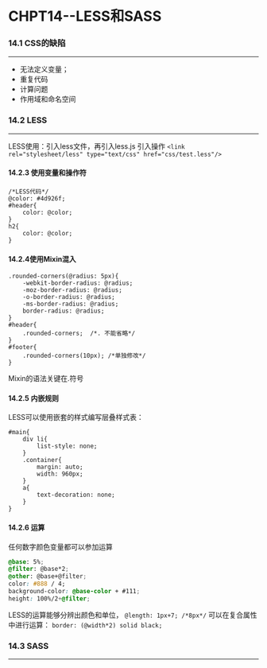 CHPT14--LESS和SASS
===
### 14.1 CSS的缺陷
---
- 无法定义变量；
- 重复代码
- 计算问题
- 作用域和命名空间
### 14.2 LESS
---
LESS使用：引入less文件，再引入less.js
引入操作
`<link rel="stylesheet/less" type="text/css" href="css/test.less"/>`
#### 14.2.3 使用变量和操作符
````less
/*LESS代码*/
@color: #4d926f;
#header{
    color: @color;
}
h2{
    color: @color;
}
````
#### 14.2.4使用Mixin混入
````LESS
.rounded-corners(@radius: 5px){
    -webkit-border-radius: @radius;
    -moz-border-radius: @radius;
    -o-border-radius: @radius;
    -ms-border-radius: @radius;
    border-radius: @radius;
}
#header{
    .rounded-corners;  /*. 不能省略*/
}
#footer{
    .rounded-corners(10px); /*单独修改*/
}
````
Mixin的语法关键在.符号
#### 14.2.5 内嵌规则
LESS可以使用嵌套的样式编写层叠样式表：
````less
#main{
    div li{
        list-style: none;
    }
    .container{
        margin: auto;
        width: 960px;
    }
    a{
        text-decoration: none;
    }
}
````
#### 14.2.6 运算
任何数字颜色变量都可以参加运算
````css
@base: 5%;
@filter: @base*2;
@other: @base+@filter;
color: #888 / 4;
background-color: @base-color + #111;
height: 100%/2+@filter;
````
LESS的运算能够分辨出颜色和单位，
`@length: 1px+7; /*8px*/`
可以在复合属性中进行运算：
`border: (@width*2) solid black; `
### 14.3 SASS
---
